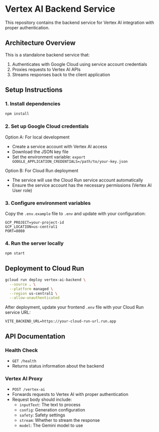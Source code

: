 
# Vertex AI Backend Service

This repository contains the backend service for Vertex AI integration with proper authentication.

## Architecture Overview

This is a standalone backend service that:
1. Authenticates with Google Cloud using service account credentials
2. Proxies requests to Vertex AI APIs
3. Streams responses back to the client application

## Setup Instructions

### 1. Install dependencies

```bash
npm install
```

### 2. Set up Google Cloud credentials

Option A: For local development
- Create a service account with Vertex AI access
- Download the JSON key file
- Set the environment variable: `export GOOGLE_APPLICATION_CREDENTIALS=/path/to/your-key.json`

Option B: For Cloud Run deployment
- The service will use the Cloud Run service account automatically
- Ensure the service account has the necessary permissions (Vertex AI User role)

### 3. Configure environment variables

Copy the `.env.example` file to `.env` and update with your configuration:
```
GCP_PROJECT=your-project-id
GCP_LOCATION=us-central1
PORT=8080
```

### 4. Run the server locally

```bash
npm start
```

## Deployment to Cloud Run

```bash
gcloud run deploy vertex-ai-backend \
  --source . \
  --platform managed \
  --region us-central1 \
  --allow-unauthenticated
```

After deployment, update your frontend `.env` file with your Cloud Run service URL:
```
VITE_BACKEND_URL=https://your-cloud-run-url.run.app
```

## API Documentation

### Health Check
- `GET /health`
- Returns status information about the backend

### Vertex AI Proxy
- `POST /vertex-ai`
- Forwards requests to Vertex AI with proper authentication
- Request body should include:
  - `inputText`: The text to process
  - `config`: Generation configuration
  - `safety`: Safety settings
  - `stream`: Whether to stream the response
  - `model`: The Gemini model to use
